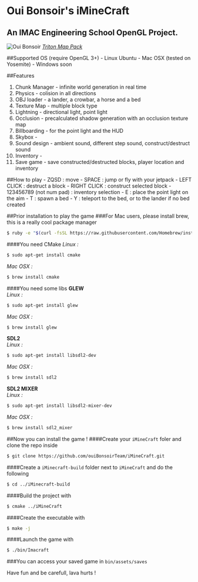 Oui Bonsoir's iMineCraft
==========
An IMAC Engineering School OpenGL Project.
----------
![Oui Bonsoir](http://f.cl.ly/items/3P1I1q0Z2P1S3Y1q2J2W/base.png "")
[*Triton Map Pack*](tritonsite.weebly.com "")


##Supported OS (require OpenGL 3+)
	- Linux Ubuntu
	- Mac OSX (tested on Yosemite)
	- Windows soon
  
  
##Features
1. Chunk Manager - infinite world generation in real time
2. Physics - colision in all directions
3. OBJ loader - a lander, a crowbar, a horse and a bed
4. Texture Map - multiple block type
5. Lightning - directional light, point light
6. Occlusion - precalculated shadow generation with an occlusion texture map
7. Billboarding - for the point light and the HUD
8. Skybox - 
9. Sound design - ambient sound, different step sound, construct/destruct sound
10. Inventory - 
11. Save game - save constructed/destructed blocks, player location and inventory
  
##How to play
	- ZQSD : move
	- SPACE : jump or fly with your jetpack
	- LEFT CLICK : destruct a block
	- RIGHT CLICK : construct selected block
	- 123456789 (not num pad) : inventory selection
	- E : place the point light on the aim
	- T : spawn a bed
	- Y : teleport to the bed, or to the lander if no bed created
  
  
##Prior installation to play the game
###For Mac users, please install brew, this is a really cool package manager
```sh
$ ruby -e "$(curl -fsSL https://raw.githubusercontent.com/Homebrew/install/master/install)"
```
  
####You need CMake
*Linux :*
```sh
$ sudo apt-get install cmake
```
*Mac OSX :*
```sh
$ brew install cmake
```
  
####You need some libs
**GLEW**  
*Linux :*
```sh
$ sudo apt-get install glew
```
*Mac OSX :*
```sh
$ brew install glew
```
  
**SDL2**  
*Linux :*
```sh
$ sudo apt-get install libsdl2-dev
```
*Mac OSX :*
```sh
$ brew install sdl2
```
  
**SDL2 MIXER**  
*Linux :*
```sh
$ sudo apt-get install libsdl2-mixer-dev
```
*Mac OSX :*
```sh
$ brew install sdl2_mixer
```
  
  
##Now you can install the game !
####Create your ``iMineCraft`` foler and clone the repo inside
```sh
$ git clone https://github.com/ouiBonsoirTeam/iMineCraft.git
```
####Create a ``iMinecraft-build`` folder next to ``iMineCraft`` and do the following
```sh
$ cd ../iMinecraft-build
```
####Build the project with
```sh
$ cmake ../iMineCraft
```
####Create the executable with
```sh
$ make -j
```
####Launch the game with
```sh
$ ./bin/Imacraft
```
  
  
###You can access your saved game in
``bin/assets/saves``
  
  
Have fun and be carefull, lava hurts !